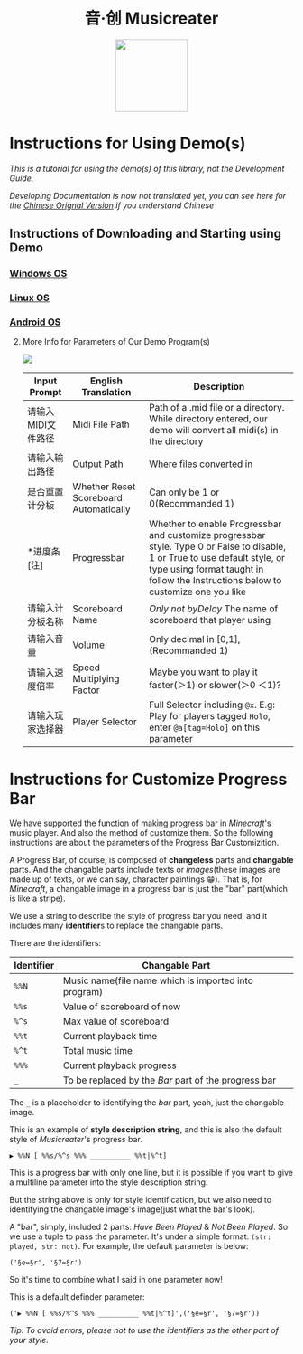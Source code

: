 <h1 align="center">音·创 Musicreater</h1>

<p align="center">
<img width="128" height="128" src="https://s1.ax1x.com/2022/05/06/Ouhghj.md.png" >
</p>


# Instructions for Using Demo(s)

*This is a tutorial for using the demo(s) of this library, not the Development Guide.*

*Developing Documentation is now not translated yet, you can see here for the [Chinese Orignal Version](%E5%BA%93%E7%9A%84%E7%94%9F%E6%88%90%E4%B8%8E%E5%8A%9F%E8%83%BD%E6%96%87%E6%A1%A3.md) if you understand Chinese*

## Instructions of Downloading and Starting using Demo

### [Windows OS](./download%26start_EN/Windows.md)
### [Linux OS](./download%26start_EN/Linux.md)
### [Android OS](./download%26start_EN/Android.md)






2. More Info for Parameters of Our Demo Program(s)

	<img src=https://foruda.gitee.com/images/1659974810147043475/运行.png>

	|Input Prompt|English Translation|Description|
	|----------------|----------------|-------|
	|请输入MIDI文件路径|Midi File Path|Path of a .mid file or a directory. While directory entered, our demo will convert all midi(s) in the directory|
	|请输入输出路径|Output Path|Where files converted in|
	|是否重置计分板|Whether Reset Scoreboard Automatically|Can only be 1 or 0(Recommanded 1)|
	|*进度条[注]|Progressbar|Whether to enable Progressbar and customize progressbar style. Type 0 or False to disable, 1 or True to use default style, or type using format taught in follow the Instructions below to customize one you like|
	|请输入计分板名称|Scoreboard Name|*Only not byDelay* The name of scoreboard that player using|
	|请输入音量|Volume|Only decimal in [0,1],(Recommanded 1)|
	|请输入速度倍率|Speed Multiplying Factor|Maybe you want to play it faster(＞1) or slower(＞0 ＜1)?|
	|请输入玩家选择器|Player Selector|Full Selector including `@x`. E.g: Play for players tagged `Holo`, enter `@a[tag=Holo]` on this parameter|




# Instructions for **Customize Progress Bar**

We have supported the function of making progress bar in *Minecraft*'s music player. And also the method of customize them. So the following instructions are about the parameters of the Progress Bar Customizition.

A Progress Bar, of course, is composed of **changeless** parts and **changable** parts. And the changable parts include texts or *images*(these images are made up of texts, or we can say, character paintings 😁). That is, for *Minecraft*, a changable image in a progress bar is just the "bar" part(which is like a stripe).

We use a string to describe the style of progress bar you need, and it includes many **identifier**s to replace the changable parts.

There are the identifiers:

| Identifier   | Changable Part                                       |
|--------------|------------------------------------------------------|
| `%%N`        | Music name(file name which is imported into program) |
| `%%s`        | Value of scoreboard of now                           |
| `%^s`        | Max value of scoreboard                              |
| `%%t`        | Current playback time                                |
| `%^t`        | Total music time                                     |
| `%%%`        | Current playback progress                            |
| `_`          | To be replaced by the *Bar* part of the progress bar |

The `_` is a placeholder to identifying the *bar* part, yeah, just the changable image.

This is an example of **style description string**, and this is also the default style of *Musicreater*'s progress bar.

`▶ %%N [ %%s/%^s %%% __________ %%t|%^t]`

This is a progress bar with only one line, but it is possible if you want to give a multiline parameter into the style description string.

But the string above is only for style identification, but we also need to identifying the changable image's image(just what the bar's look).

A "bar", simply, included 2 parts: *Have Been Played* & *Not Been Played*. So we use a tuple to pass the parameter. It's under a simple format: `(str: played, str: not)`. For example, the default parameter is below:

`('§e=§r', '§7=§r')`

So it's time to combine what I said in one parameter now!

This is a default definder parameter:

`('▶ %%N [ %%s/%^s %%% __________ %%t|%^t]',('§e=§r', '§7=§r'))`

*Tip: To avoid errors, please not to use the identifiers as the other part of your style.*
